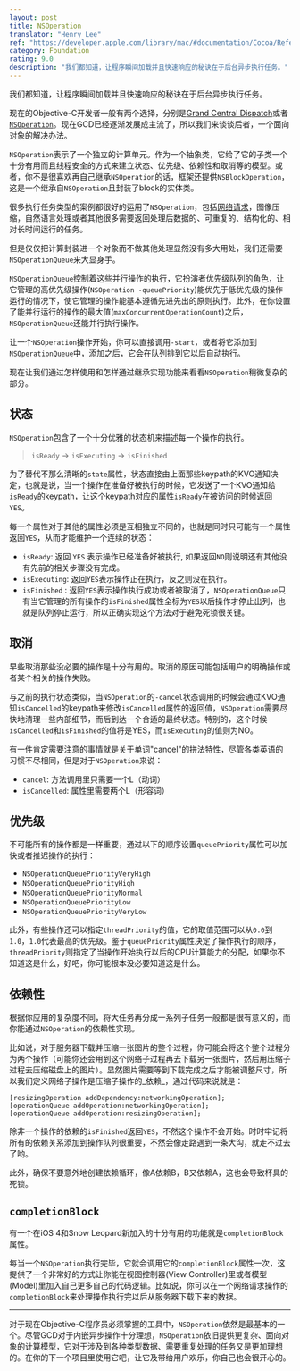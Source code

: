 ```yaml
---
layout: post
title: NSOperation
translator: "Henry Lee"
ref: "https://developer.apple.com/library/mac/#documentation/Cocoa/Reference/NSOperation_class/Reference/Reference.html"
category: Foundation
rating: 9.0
description: "我们都知道，让程序瞬间加载并且快速响应的秘诀在于后台异步执行任务。"
---
```


我们都知道，让程序瞬间加载并且快速响应的秘诀在于后台异步执行任务。

现在的Objective-C开发者一般有两个选择，分别是[Grand Central Dispatch](http://en.wikipedia.org/wiki/Grand_Central_Dispatch)或者[`NSOperation`](https://developer.apple.com/library/mac/#documentation/Cocoa/Reference/NSOperation_class/Reference/Reference.html)。现在GCD已经逐渐发展成主流了，所以我们来谈谈后者，一个面向对象的解决办法。

`NSOperation`表示了一个独立的计算单元。作为一个抽象类，它给了它的子类一个十分有用而且线程安全的方式来建立状态、优先级、依赖性和取消等的模型。或者，你不是很喜欢再自己继承`NSOperation`的话，框架还提供`NSBlockOperation`，这是一个继承自`NSOperation`且封装了block的实体类。

很多执行任务类型的案例都很好的运用了`NSOperation`，包括[网络请求](https://github.com/AFNetworking/AFNetworking/blob/master/AFNetworking/AFURLConnectionOperation.h)，图像压缩，自然语言处理或者其他很多需要返回处理后数据的、可重复的、结构化的、相对长时间运行的任务。

但是仅仅把计算封装进一个对象而不做其他处理显然没有多大用处，我们还需要`NSOperationQueue`来大显身手。

`NSOperationQueue`控制着这些并行操作的执行，它扮演者优先级队列的角色，让它管理的高优先级操作(`NSOperation -queuePriority`)能优先于低优先级的操作运行的情况下，使它管理的操作能基本遵循先进先出的原则执行。此外，在你设置了能并行运行的操作的最大值(`maxConcurrentOperationCount`)之后，`NSOperationQueue`还能并行执行操作。

让一个`NSOperation`操作开始，你可以直接调用`-start`，或者将它添加到`NSOperationQueue`中，添加之后，它会在队列排到它以后自动执行。

现在让我们通过怎样使用和怎样通过继承实现功能来看看`NSOperation`稍微复杂的部分。

## 状态

`NSOperation`包含了一个十分优雅的状态机来描述每一个操作的执行。

> `isReady` → `isExecuting` → `isFinished`

为了替代不那么清晰的`state`属性，状态直接由上面那些keypath的KVO通知决定，也就是说，当一个操作在准备好被执行的时候，它发送了一个KVO通知给`isReady`的keypath，让这个keypath对应的属性`isReady`在被访问的时候返回`YES`。

每一个属性对于其他的属性必须是互相独立不同的，也就是同时只可能有一个属性返回`YES`，从而才能维护一个连续的状态：
- `isReady`: 返回 `YES` 表示操作已经准备好被执行, 如果返回`NO`则说明还有其他没有先前的相关步骤没有完成。
- `isExecuting`: 返回`YES`表示操作正在执行，反之则没在执行。
- `isFinished` : 返回`YES`表示操作执行成功或者被取消了，`NSOperationQueue`只有当它管理的所有操作的`isFinished`属性全标为`YES`以后操作才停止出列，也就是队列停止运行，所以正确实现这个方法对于避免死锁很关键。

## 取消

早些取消那些没必要的操作是十分有用的。取消的原因可能包括用户的明确操作或者某个相关的操作失败。

与之前的执行状态类似，当`NSOperation`的`-cancel`状态调用的时候会通过KVO通知`isCancelled`的keypath来修改`isCancelled`属性的返回值，`NSOperation`需要尽快地清理一些内部细节，而后到达一个合适的最终状态。特别的，这个时候`isCancelled`和`isFinished`的值将是YES，而`isExecuting`的值则为NO。

有一件肯定需要注意的事情就是关于单词"cancel"的拼法特性，尽管各类英语的习惯不尽相同，但是对于`NSOperation`来说：
- `cancel`: 方法调用里只需要一个L（动词）
- `isCancelled`: 属性里需要两个L（形容词）

## 优先级

不可能所有的操作都是一样重要，通过以下的顺序设置`queuePriority`属性可以加快或者推迟操作的执行：

- `NSOperationQueuePriorityVeryHigh`
- `NSOperationQueuePriorityHigh`
- `NSOperationQueuePriorityNormal`
- `NSOperationQueuePriorityLow`
- `NSOperationQueuePriorityVeryLow`

此外，有些操作还可以指定`threadPriority`的值，它的取值范围可以从`0.0`到`1.0`，`1.0`代表最高的优先级。鉴于`queuePriority`属性决定了操作执行的顺序，`threadPriority`则指定了当操作开始执行以后的CPU计算能力的分配，如果你不知道这是什么，好吧，你可能根本没必要知道这是什么。

## 依赖性

根据你应用的复杂度不同，将大任务再分成一系列子任务一般都是很有意义的，而你能通过`NSOperation`的依赖性实现。

比如说，对于服务器下载并压缩一张图片的整个过程，你可能会将这个整个过程分为两个操作（可能你还会用到这个网络子过程再去下载另一张图片，然后用压缩子过程去压缩磁盘上的图片）。显然图片需要等到下载完成之后才能被调整尺寸，所以我们定义网络子操作是压缩子操作的_依赖_，通过代码来说就是：

~~~{objective-c}
[resizingOperation addDependency:networkingOperation];
[operationQueue addOperation:networkingOperation];
[operationQueue addOperation:resizingOperation];
~~~

除非一个操作的依赖的`isFinished`返回`YES`，不然这个操作不会开始。时时牢记将所有的依赖关系添加到操作队列很重要，不然会像走路遇到一条大沟，就走不过去了哟。

此外，确保不要意外地创建依赖循环，像A依赖B，B又依赖A，这也会导致杯具的死锁。

## `completionBlock`

有一个在iOS 4和Snow Leopard新加入的十分有用的功能就是`completionBlock`属性。

每当一个`NSOperation`执行完毕，它就会调用它的`completionBlock`属性一次，这提供了一个非常好的方式让你能在视图控制器(View Controller)里或者模型(Model)里加入自己更多自己的代码逻辑。比如说，你可以在一个网络请求操作的`completionBlock`来处理操作执行完以后从服务器下载下来的数据。

---

对于现在Objective-C程序员必须掌握的工具中，`NSOperation`依然是最基本的一个。尽管GCD对于内嵌异步操作十分理想，`NSOperation`依旧提供更复杂、面向对象的计算模型，它对于涉及到各种类型数据、需要重复处理的任务又是更加理想的。在你的下一个项目里使用它吧，让它及带给用户欢乐，你自己也会很开心的。
